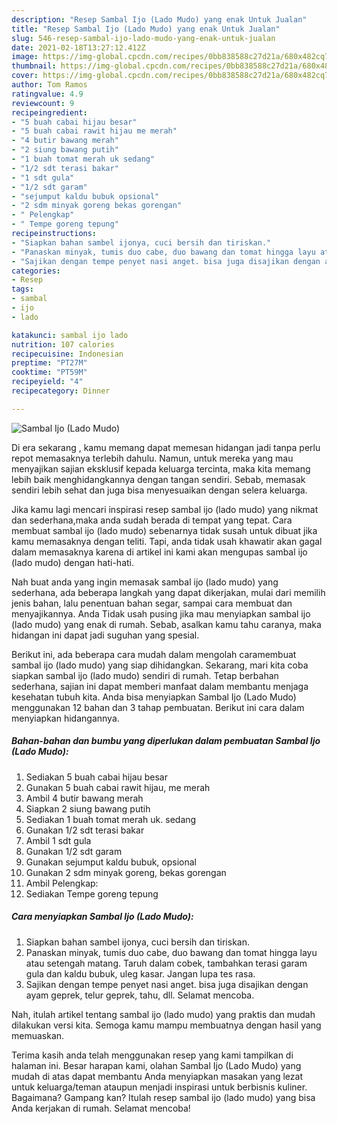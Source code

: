 ```yaml
---
description: "Resep Sambal Ijo (Lado Mudo) yang enak Untuk Jualan"
title: "Resep Sambal Ijo (Lado Mudo) yang enak Untuk Jualan"
slug: 546-resep-sambal-ijo-lado-mudo-yang-enak-untuk-jualan
date: 2021-02-18T13:27:12.412Z
image: https://img-global.cpcdn.com/recipes/0bb838588c27d21a/680x482cq70/sambal-ijo-lado-mudo-foto-resep-utama.jpg
thumbnail: https://img-global.cpcdn.com/recipes/0bb838588c27d21a/680x482cq70/sambal-ijo-lado-mudo-foto-resep-utama.jpg
cover: https://img-global.cpcdn.com/recipes/0bb838588c27d21a/680x482cq70/sambal-ijo-lado-mudo-foto-resep-utama.jpg
author: Tom Ramos
ratingvalue: 4.9
reviewcount: 9
recipeingredient:
- "5 buah cabai hijau besar"
- "5 buah cabai rawit hijau me merah"
- "4 butir bawang merah"
- "2 siung bawang putih"
- "1 buah tomat merah uk sedang"
- "1/2 sdt terasi bakar"
- "1 sdt gula"
- "1/2 sdt garam"
- "sejumput kaldu bubuk opsional"
- "2 sdm minyak goreng bekas gorengan"
- " Pelengkap"
- " Tempe goreng tepung"
recipeinstructions:
- "Siapkan bahan sambel ijonya, cuci bersih dan tiriskan."
- "Panaskan minyak, tumis duo cabe, duo bawang dan tomat hingga layu atau setengah matang. Taruh dalam cobek, tambahkan terasi garam gula dan kaldu bubuk, uleg kasar. Jangan lupa tes rasa."
- "Sajikan dengan tempe penyet nasi anget. bisa juga disajikan dengan ayam geprek, telur geprek, tahu, dll. Selamat mencoba."
categories:
- Resep
tags:
- sambal
- ijo
- lado

katakunci: sambal ijo lado 
nutrition: 107 calories
recipecuisine: Indonesian
preptime: "PT27M"
cooktime: "PT59M"
recipeyield: "4"
recipecategory: Dinner

---
```



![Sambal Ijo (Lado Mudo)](https://img-global.cpcdn.com/recipes/0bb838588c27d21a/680x482cq70/sambal-ijo-lado-mudo-foto-resep-utama.jpg)

Di era  sekarang , kamu memang dapat memesan hidangan jadi tanpa perlu repot memasaknya terlebih dahulu. Namun, untuk mereka yang mau menyajikan sajian eksklusif kepada keluarga tercinta, maka kita memang lebih baik menghidangkannya dengan tangan sendiri. Sebab, memasak sendiri lebih sehat dan juga bisa menyesuaikan dengan selera keluarga.

Jika kamu lagi mencari inspirasi resep sambal ijo (lado mudo) yang nikmat dan sederhana,maka anda sudah berada di tempat yang tepat. Cara membuat sambal ijo (lado mudo)  sebenarnya tidak susah untuk dibuat jika kamu memasaknya dengan teliti. Tapi, anda tidak usah khawatir akan gagal dalam memasaknya 
karena di artikel ini kami akan mengupas sambal ijo (lado mudo) dengan hati-hati.  



Nah buat anda yang ingin memasak sambal ijo (lado mudo) yang sederhana, ada beberapa langkah yang dapat dikerjakan, mulai dari memilih jenis bahan, lalu penentuan bahan segar, sampai cara membuat dan menyajikannya. Anda Tidak usah pusing jika mau menyiapkan sambal ijo (lado mudo) yang enak di rumah. Sebab, asalkan kamu  tahu caranya, maka hidangan ini dapat jadi suguhan yang spesial.

Berikut ini, ada beberapa cara mudah dalam mengolah caramembuat sambal ijo (lado mudo) yang siap dihidangkan. Sekarang, mari kita coba siapkan sambal ijo (lado mudo) sendiri di rumah. Tetap berbahan sederhana, sajian ini dapat memberi manfaat dalam membantu menjaga kesehatan tubuh kita. Anda bisa menyiapkan Sambal Ijo (Lado Mudo) menggunakan 12 bahan dan 3 tahap pembuatan. Berikut ini cara dalam menyiapkan hidangannya.

<!--inarticleads1-->

##### Bahan-bahan dan bumbu yang diperlukan dalam pembuatan Sambal Ijo (Lado Mudo):

1. Sediakan 5 buah cabai hijau besar
1. Gunakan 5 buah cabai rawit hijau, me merah
1. Ambil 4 butir bawang merah
1. Siapkan 2 siung bawang putih
1. Sediakan 1 buah tomat merah uk. sedang
1. Gunakan 1/2 sdt terasi bakar
1. Ambil 1 sdt gula
1. Gunakan 1/2 sdt garam
1. Gunakan sejumput kaldu bubuk, opsional
1. Gunakan 2 sdm minyak goreng, bekas gorengan
1. Ambil  Pelengkap:
1. Sediakan  Tempe goreng tepung




<!--inarticleads2-->

##### Cara menyiapkan Sambal Ijo (Lado Mudo):

1. Siapkan bahan sambel ijonya, cuci bersih dan tiriskan.
1. Panaskan minyak, tumis duo cabe, duo bawang dan tomat hingga layu atau setengah matang. Taruh dalam cobek, tambahkan terasi garam gula dan kaldu bubuk, uleg kasar. Jangan lupa tes rasa.
1. Sajikan dengan tempe penyet nasi anget. bisa juga disajikan dengan ayam geprek, telur geprek, tahu, dll. Selamat mencoba.




Nah, itulah artikel tentang  sambal ijo (lado mudo)  yang praktis dan mudah dilakukan versi kita. Semoga kamu mampu membuatnya dengan hasil yang memuaskan. 

Terima kasih anda telah menggunakan resep yang kami tampilkan di halaman ini. Besar harapan kami, olahan  Sambal Ijo (Lado Mudo) yang mudah di atas dapat membantu Anda menyiapkan masakan yang lezat untuk keluarga/teman ataupun menjadi inspirasi untuk berbisnis kuliner. Bagaimana? Gampang kan? Itulah resep sambal ijo (lado mudo) yang bisa Anda kerjakan di rumah. Selamat mencoba!

